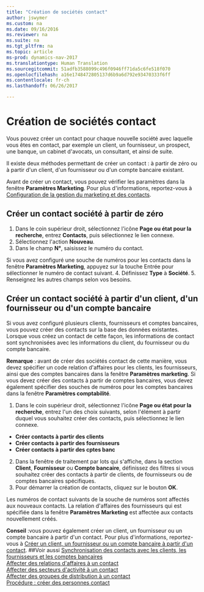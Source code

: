 ```yaml
---
title: "Création de sociétés contact"
author: jswymer
ms.custom: na
ms.date: 09/16/2016
ms.reviewer: na
ms.suite: na
ms.tgt_pltfrm: na
ms.topic: article
ms-prod: dynamics-nav-2017
ms.translationtype: Human Translation
ms.sourcegitcommit: 51adfb3588099c496f0946ff71da5c6fe518f070
ms.openlocfilehash: a16e1748472805137d6b9a6d792e93470333f6ff
ms.contentlocale: fr-ch
ms.lasthandoff: 06/26/2017

---
```

# <a name="create-contact-companies"></a>Création de sociétés contact
Vous pouvez créer un contact pour chaque nouvelle société avec laquelle vous êtes en contact, par exemple un client, un fournisseur, un prospect, une banque, un cabinet d'avocats, un consultant, et ainsi de suite.

Il existe deux méthodes permettant de créer un contact : à partir de zéro ou à partir d'un client, d'un fournisseur ou d'un compte bancaire existant.

Avant de créer un contact, vous pouvez vérifier les paramètres dans la fenêtre **Paramètres Marketing**. Pour plus d'informations, reportez-vous à [Configuration de la gestion du marketing et des contacts](marketing-setup-marketing.md).

## <a name="create-a-company-contact-from-scratch"></a>Créer un contact société à partir de zéro
1. Dans le coin supérieur droit, sélectionnez l'icône **Page ou état pour la recherche**, entrez **Contacts**, puis sélectionnez le lien connexe.
2. Sélectionnez l'action **Nouveau**.
3. Dans le champ **N°**, saisissez le numéro du contact.

  Si vous avez configuré une souche de numéros pour les contacts dans la fenêtre **Paramètres Marketing**, appuyez sur la touche Entrée pour sélectionner le numéro de contact suivant.
4. Définissez **Type** à **Société**.
5. Renseignez les autres champs selon vos besoins.

## <a name="create-a-company-contact-from-a-customer-vendor-or-bank-account"></a>Créer un contact société à partir d'un client, d'un fournisseur ou d'un compte bancaire
Si vous avez configuré plusieurs clients, fournisseurs et comptes bancaires, vous pouvez créer des contacts sur la base des données existantes. Lorsque vous créez un contact de cette façon, les informations de contact sont synchronisées avec les informations du client, du fournisseur ou du compte bancaire.

**Remarque** : avant de créer des sociétés contact de cette manière, vous devez spécifier un code relation d'affaires pour les clients, les fournisseurs, ainsi que des comptes bancaires dans la fenêtre **Paramètres marketing**. Si vous devez créer des contacts à partir de comptes bancaires, vous devez également spécifier des souches de numéros pour les comptes bancaires dans la fenêtre **Paramètres comptabilité**.

1. Dans le coin supérieur droit, sélectionnez l'icône **Page ou état pour la recherche**, entrez l'un des choix suivants, selon l'élément à partir duquel vous souhaitez créer des contacts, puis sélectionnez le lien connexe.
  * **Créer contacts à partir des clients**
  * **Créer contacts à partir des fournisseurs**
  * **Créer contacts à partir des cptes banc**
2. Dans la fenêtre de traitement par lots qui s'affiche, dans la section **Client**, **Fournisseur** ou **Compte bancaire**, définissez des filtres si vous souhaitez créer des contacts à partir de clients, de fournisseurs ou de comptes bancaires spécifiques.
3. Pour démarrer la création de contacts, cliquez sur le bouton **OK**.

  Les numéros de contact suivants de la souche de numéros sont affectés aux nouveaux contacts. La relation d'affaires des fournisseurs qui est spécifiée dans la fenêtre **Paramètres Marketing** est affectée aux contacts nouvellement créés.

**Conseil** :vous pouvez également créer un client, un fournisseur ou un compte bancaire à partir d'un contact. Pour plus d'informations, reportez-vous à [Créer un client, un fournisseur ou un compte bancaire à partir d'un contact](marketing-how-create-contacts-new-customers-vendors-bank-accounts.md).
##<a name="see-also"></a>Voir aussi
[Synchronisation des contacts avec les clients, les fournisseurs et les comptes bancaires](marketing-synchronize-contacts-customers-vendors-bank-accounts.md)  
[Affecter des relations d'affaires à un contact](marketing-business-relations.md#assign-business-relations-to-a-contact)  
[Affecter des secteurs d'activité à un contact](marketing-industry-groups.md#assign-industry-groups-to-a-contact)  
[Affecter des groupes de distribution à un contact](marketing-mailing-groups.md#assign-mailing-groups-to-a-contact)  
[Procédure : créer des personnes contact](marketing-create-contact-persons.md)  

